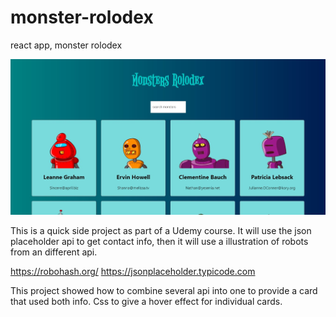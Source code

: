 # monster-rolodex
react app, monster rolodex

<img src="./monster-rolodex.jpg" />

This is a quick side project as part of a Udemy course. It will use the json placeholder api to get contact info, then it will use a illustration of robots 
from an different api.

https://robohash.org/
https://jsonplaceholder.typicode.com

This project showed how to combine several api into one to provide a card that 
used both info. Css to give a hover effect for individual cards.
